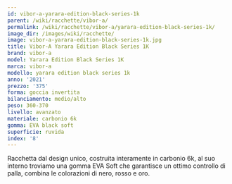 ```yaml
---
id: vibor-a-yarara-edition-black-series-1k
parent: /wiki/racchette/vibor-a/
permalink: /wiki/racchette/vibor-a/yarara-edition-black-series-1k/
image_dir: /images/wiki/racchette/
image: vibor-a-yarara-edition-black-series-1k.jpg
title: Vibor-A Yarara Edition Black Series 1K
brand: vibor-a
model: Yarara Edition Black Series 1K
marca: vibor-a
modello: yarara edition black series 1k
anno: '2021'
prezzo: '375'
forma: goccia invertita
bilanciamento: medio/alto
peso: 360-370
livello: avanzato
materiale: carbonio 6k
gomma: EVA black soft
superficie: ruvida
index: '8'
---
```

Racchetta dal design unico, costruita interamente in carbonio 6k, al suo interno troviamo una gomma EVA Soft che garantisce un ottimo controllo di palla, combina le colorazioni di nero, rosso e oro.